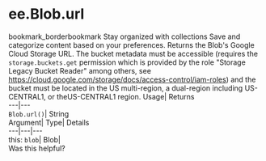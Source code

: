  
#  ee.Blob.url
bookmark_borderbookmark Stay organized with collections  Save and categorize content based on your preferences.
Returns the Blob's Google Cloud Storage URL. The bucket metadata must be accessible (requires the `storage.buckets.get` permission which is provided by the role "Storage Legacy Bucket Reader" among others, see https://cloud.google.com/storage/docs/access-control/iam-roles) and the bucket must be located in the US multi-region, a dual-region including US-CENTRAL1, or theUS-CENTRAL1 region. 
Usage| Returns  
---|---  
`Blob.url()`| String  
Argument| Type| Details  
---|---|---  
this: `blob`| Blob|   
Was this helpful?
